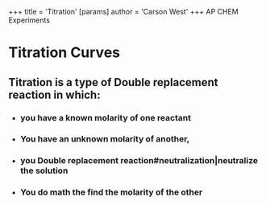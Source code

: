 +++
 title = 'Titration'
[params]
	author = 'Carson West'
+++
AP CHEM Experiments


# Titration Curves
## Titration is a type of Double replacement reaction in which:
- ### you have a known molarity of one reactant
- ### You have an unknown molarity of another,
- ### you Double replacement reaction#neutralization|neutralize the solution
- ### You do math the find the molarity of the other
